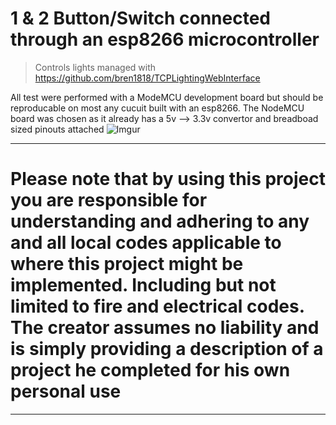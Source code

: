 # 1 & 2 Button/Switch connected through an esp8266 microcontroller

> Controls lights managed with https://github.com/bren1818/TCPLightingWebInterface

All test were performed with a ModeMCU development board but should be reproducable on most any cucuit built with an esp8266. The NodeMCU board was chosen as it already has a 5v --> 3.3v convertor and breadboad sized pinouts attached
![Imgur](https://i.imgur.com/NAeLlJM.png)

***
# Please note that by using this project you are responsible for understanding and adhering to any and all local codes applicable to where this project might be implemented. Including but not limited to fire and electrical codes. The creator assumes no liability and is simply providing a description of a project he completed for his own personal use
***

